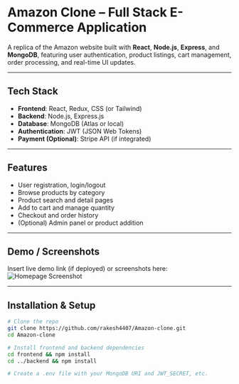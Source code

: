 # Amazon Clone – Full Stack E-Commerce Application

A replica of the Amazon website built with **React**, **Node.js**, **Express**, and **MongoDB**, featuring user authentication, product listings, cart management, order processing, and real-time UI updates.

---

##  Tech Stack
- **Frontend**: React, Redux, CSS (or Tailwind)
- **Backend**: Node.js, Express.js
- **Database**: MongoDB (Atlas or local)
- **Authentication**: JWT (JSON Web Tokens)
- **Payment (Optional)**: Stripe API (if integrated)

---

##  Features
- User registration, login/logout
- Browse products by category
- Product search and detail pages
- Add to cart and manage quantity
- Checkout and order history
- (Optional) Admin panel or product addition

---

##  Demo / Screenshots
Insert live demo link (if deployed) or screenshots here:
![Homepage Screenshot](path/to/screenshot.png)

---

##  Installation & Setup

```bash
# Clone the repo
git clone https://github.com/rakesh4407/Amazon-clone.git
cd Amazon-clone

# Install frontend and backend dependencies
cd frontend && npm install
cd ../backend && npm install

# Create a .env file with your MongoDB URI and JWT_SECRET, etc.

